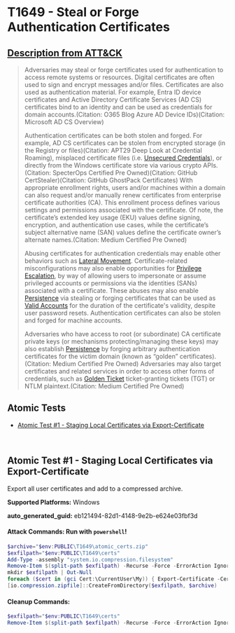# T1649 - Steal or Forge Authentication Certificates
## [Description from ATT&CK](https://attack.mitre.org/techniques/T1649)
<blockquote>

Adversaries may steal or forge certificates used for authentication to access remote systems or resources. Digital certificates are often used to sign and encrypt messages and/or files. Certificates are also used as authentication material. For example, Entra ID device certificates and Active Directory Certificate Services (AD CS) certificates bind to an identity and can be used as credentials for domain accounts.(Citation: O365 Blog Azure AD Device IDs)(Citation: Microsoft AD CS Overview)

Authentication certificates can be both stolen and forged. For example, AD CS certificates can be stolen from encrypted storage (in the Registry or files)(Citation: APT29 Deep Look at Credential Roaming), misplaced certificate files (i.e. [Unsecured Credentials](https://attack.mitre.org/techniques/T1552)), or directly from the Windows certificate store via various crypto APIs.(Citation: SpecterOps Certified Pre Owned)(Citation: GitHub CertStealer)(Citation: GitHub GhostPack Certificates) With appropriate enrollment rights, users and/or machines within a domain can also request and/or manually renew certificates from enterprise certificate authorities (CA). This enrollment process defines various settings and permissions associated with the certificate. Of note, the certificate’s extended key usage (EKU) values define signing, encryption, and authentication use cases, while the certificate’s subject alternative name (SAN) values define the certificate owner’s alternate names.(Citation: Medium Certified Pre Owned)

Abusing certificates for authentication credentials may enable other behaviors such as [Lateral Movement](https://attack.mitre.org/tactics/TA0008). Certificate-related misconfigurations may also enable opportunities for [Privilege Escalation](https://attack.mitre.org/tactics/TA0004), by way of allowing users to impersonate or assume privileged accounts or permissions via the identities (SANs) associated with a certificate. These abuses may also enable [Persistence](https://attack.mitre.org/tactics/TA0003) via stealing or forging certificates that can be used as [Valid Accounts](https://attack.mitre.org/techniques/T1078) for the duration of the certificate's validity, despite user password resets. Authentication certificates can also be stolen and forged for machine accounts.

Adversaries who have access to root (or subordinate) CA certificate private keys (or mechanisms protecting/managing these keys) may also establish [Persistence](https://attack.mitre.org/tactics/TA0003) by forging arbitrary authentication certificates for the victim domain (known as “golden” certificates).(Citation: Medium Certified Pre Owned) Adversaries may also target certificates and related services in order to access other forms of credentials, such as [Golden Ticket](https://attack.mitre.org/techniques/T1558/001) ticket-granting tickets (TGT) or NTLM plaintext.(Citation: Medium Certified Pre Owned)

</blockquote>

## Atomic Tests

- [Atomic Test #1 - Staging Local Certificates via Export-Certificate](#atomic-test-1---staging-local-certificates-via-export-certificate)


<br/>

## Atomic Test #1 - Staging Local Certificates via Export-Certificate
Export all user certificates and add to a compressed archive.

**Supported Platforms:** Windows


**auto_generated_guid:** eb121494-82d1-4148-9e2b-e624e03fbf3d






#### Attack Commands: Run with `powershell`! 


```powershell
$archive="$env:PUBLIC\T1649\atomic_certs.zip"
$exfilpath="$env:PUBLIC\T1649\certs"
Add-Type -assembly "system.io.compression.filesystem"
Remove-Item $(split-path $exfilpath) -Recurse -Force -ErrorAction Ignore
mkdir $exfilpath | Out-Null
foreach ($cert in (gci Cert:\CurrentUser\My)) { Export-Certificate -Cert $cert -FilePath $exfilpath\$($cert.FriendlyName).cer}
[io.compression.zipfile]::CreateFromDirectory($exfilpath, $archive)
```

#### Cleanup Commands:
```powershell
$exfilpath="$env:PUBLIC\T1649\certs"
Remove-Item $(split-path $exfilpath) -Recurse -Force -ErrorAction Ignore
```





<br/>
